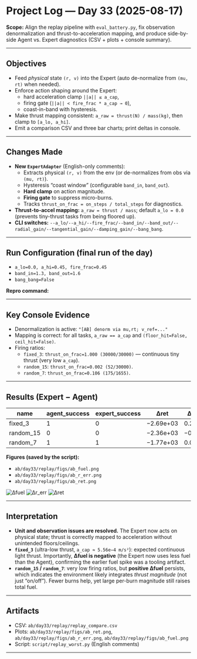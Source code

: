 # Project Log — Day 33 (2025-08-17)

**Scope:** Align the replay pipeline with `eval_battery.py`, fix observation denormalization and thrust-to-acceleration mapping, and produce side-by-side Agent vs. Expert diagnostics (CSV + plots + console summary).

---

## Objectives
- Feed *physical* state `(r, v)` into the Expert (auto de-normalize from `(mu, rt)` when needed).
- Enforce action shaping around the Expert:
  - hard acceleration clamp `||a|| ≤ a_cap`,
  - firing gate (`||a|| < fire_frac * a_cap → 0`),
  - coast-in-band with hysteresis.
- Make thrust mapping consistent: `a_raw = thrust(N) / mass(kg)`, then clamp to `[a_lo, a_hi]`.
- Emit a comparison CSV and three bar charts; print deltas in console.

---

## Changes Made
- **New `ExpertAdapter`** (English-only comments):
  - Extracts physical `(r, v)` from the env (or de-normalizes from obs via `(mu, rt)`).
  - Hysteresis “coast window” (configurable `band_in`, `band_out`).
  - **Hard clamp** on action magnitude.
  - **Firing gate** to suppress micro-burns.
  - Tracks `thrust_on_frac = on_steps / total_steps` for diagnostics.
- **Thrust-to-accel mapping:** `a_raw = thrust / mass`; default `a_lo = 0.0` (prevents tiny-thrust tasks from being floored up).
- **CLI switches:** `--a_lo/--a_hi/--fire_frac/--band_in/--band_out/--radial_gain/--tangential_gain/--damping_gain/--bang_bang`.

---

## Run Configuration (final run of the day)
- `a_lo=0.0, a_hi=0.45, fire_frac=0.45`
- `band_in=1.3, band_out=1.6`
- `bang_bang=False`

**Repro command:**

---

## Key Console Evidence
- Denormalization is active: `"[AB] denorm via mu,rt; v_ref=..."`
- Mapping is correct: for all tasks, `a_raw == a_cap` and `(floor_hit=False, ceil_hit=False)`.
- Firing ratios:
  - `fixed_3`: `thrust_on_frac=1.000 (30000/30000)` — continuous tiny thrust (very low `a_cap`).
  - `random_15`: `thrust_on_frac=0.002 (52/30000)`.
  - `random_7`: `thrust_on_frac=0.106 (175/1655)`.

---

## Results (Expert − Agent)

| name       | agent_success | expert_success | Δret      | Δr_err  | Δfuel     |
|------------|----------------|----------------|-----------|---------|-----------|
| fixed_3    | 1              | 0              | −2.69e+03 | 0.273   | −2.39e+06 |
| random_15  | 0              | 0              | −2.36e+03 | −0.0238 | 7.94e+06  |
| random_7   | 1              | 1              | −1.77e+03 | 0.00143 | 8.65e+06  |

**Figures (saved by the script):**
- `ab/day33/replay/figs/ab_fuel.png`
- `ab/day33/replay/figs/ab_r_err.png`
- `ab/day33/replay/figs/ab_ret.png`

![Δfuel](ab/day33/replay/figs/ab_fuel.png)
![Δr_err](ab/day33/replay/figs/ab_r_err.png)
![Δret](ab/day33/replay/figs/ab_ret.png)

---

## Interpretation
- **Unit and observation issues are resolved.** The Expert now acts on physical state; thrust is correctly mapped to acceleration without unintended floors/ceilings.
- **`fixed_3`** (ultra-low thrust, `a_cap ≈ 5.56e−4 m/s²`): expected continuous light thrust. Importantly, **Δfuel is negative** (the Expert now uses less fuel than the Agent), confirming the earlier fuel spike was a tooling artifact.
- **`random_15` / `random_7`**: very low firing ratios, but **positive Δfuel** persists, which indicates the environment likely integrates *thrust magnitude* (not just “on/off”). Fewer burns help, yet large per-burn magnitude still raises total fuel.

---

## Artifacts
- CSV: `ab/day33/replay/replay_compare.csv`
- Plots: `ab/day33/replay/figs/ab_ret.png`, `ab/day33/replay/figs/ab_r_err.png`, `ab/day33/replay/figs/ab_fuel.png`
- Script: `script/replay_worst.py` (English comments)

---
